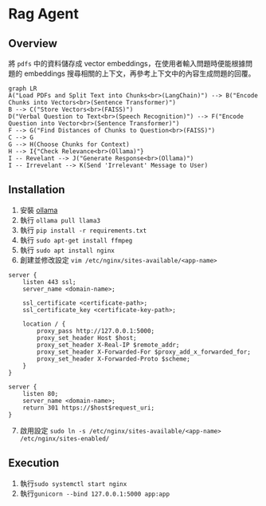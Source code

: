 # Rag Agent

## Overview

將 `pdfs` 中的資料儲存成 vector embeddings，在使用者輸入問題時便能根據問題的 embeddings 搜尋相關的上下文，再參考上下文中的內容生成問題的回覆。

```mermaid
graph LR
A("Load PDFs and Split Text into Chunks<br>(LangChain)") --> B("Encode Chunks into Vectors<br>(Sentence Transformer)")
B --> C("Store Vectors<br>(FAISS)")
D("Verbal Question to Text<br>(Speech Recognition)") --> F("Encode Question into Vector<br>(Sentence Transformer)")
F --> G("Find Distances of Chunks to Question<br>(FAISS)")
C --> G
G --> H(Choose Chunks for Context)
H --> I{"Check Relevance<br>(Ollama)"}
I -- Revelant --> J("Generate Response<br>(Ollama)")
I -- Irrevelant --> K(Send 'Irrelevant' Message to User)
```

## Installation

1. 安裝 [ollama](https://ollama.com/)
2. 執行 `ollama pull llama3`
3. 執行 `pip install -r requirements.txt`
4. 執行 `sudo apt-get install ffmpeg`
5. 執行 `sudo apt install nginx`
6. 創建並修改設定 `vim /etc/nginx/sites-available/<app-name>`
```
server {
    listen 443 ssl;
    server_name <domain-name>;

    ssl_certificate <certificate-path>;
    ssl_certificate_key <certificate-key-path>;

    location / {
        proxy_pass http://127.0.0.1:5000;
        proxy_set_header Host $host;
        proxy_set_header X-Real-IP $remote_addr;
        proxy_set_header X-Forwarded-For $proxy_add_x_forwarded_for;
        proxy_set_header X-Forwarded-Proto $scheme;
    }
}

server {
    listen 80;
    server_name <domain-name>;
    return 301 https://$host$request_uri;
}
```
7. 啟用設定 `sudo ln -s /etc/nginx/sites-available/<app-name> /etc/nginx/sites-enabled/`

## Execution

1. 執行`sudo systemctl start nginx`
2. 執行`gunicorn --bind 127.0.0.1:5000 app:app`